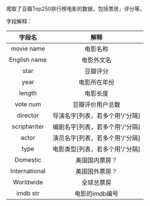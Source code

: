 爬取了豆瓣Top250排行榜电影的数据，包括票房，评分等。

字段解释：

|    字段名     |              解释               |
| :-----------: | :-----------------------------: |
|  movie name   |            电影名称             |
| English name  |           电影外文名            |
|     star      |            豆瓣评分             |
|     year      |          电影所在年份           |
|    length     |            电影长度             |
|   vote num    |        豆瓣评价用户总数         |
|   director    | 导演名字[列表，若多个用'/'分隔] |
| scriptwriter  | 编剧名字[列表，若多个用'/'分隔] |
|     actor     | 演员名字[列表，若多个用'/'分隔] |
|     type      | 电影类型[列表，若多个用'/'分隔] |
|   Domestic    |         美国国内票房？          |
| International |         美国国外票房？          |
|   Worldwide   |           全球总票房            |
|   imdb str    |         电影的imdb编号          |

